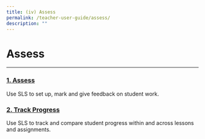 ```yaml
---
title: (iv) Assess
permalink: /teacher-user-guide/assess/
description: ""
---
```

<h1>Assess</h1>
<hr>
<h3><a id="1assess" target="_blank" href="/teacher-user-guide/assess/index">1. Assess</a></h3>
Use SLS to set up, mark and give feedback on student work.
<h3><a id="track-progress" target="_blank" href="/teacher-user-guide/track-progress/index/">2. Track Progress</a></h3>
Use SLS to track and compare student progress within and across lessons and assignments.